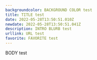 ```yaml
---
backgroundcolor: BACKGROUND COLOR test
title: TITLE test
date: 2022-05-28T13:50:51.010Z
newdate: 2022-05-28T13:50:51.041Z
description: INTRO BLURB test
urllink: URL test
favorite: FAVORITE test
---
```

BODY test